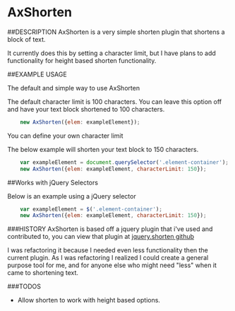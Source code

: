 # AxShorten


##DESCRIPTION
AxShorten is a very simple shorten plugin that shortens a block of text.

It currently does this by setting a character limit, but I have plans to add functionality for height based shorten functionality.



##EXAMPLE USAGE

The default and simple way to use AxShorten

The default character limit is 100 characters. You can leave this option
off and have your text block shortened to 100 characters.


```javascript
	new AxShorten({elem: exampleElement});
```


You can define your own character limit

The below example will shorten your text block to 150 characters.

```javascript
	var exampleElement = document.querySelector('.element-container');
	new AxShorten({elem: exampleElement, characterLimit: 150});
```

##Works with jQuery Selectors

Below is an example using a jQuery selector

```javascript
	var exampleElement = $('.element-container');
	new AxShorten({elem: exampleElement, characterLimit: 150});
```



###HISTORY
AxShorten is based off a jquery plugin that i've used and contributed to,
you can view that plugin at [jquery.shorten github](https://github.com/viralpatel/jquery.shorten "jquery.shorten")

I was refactoring it because I needed even less functionality then the current plugin. As I was refactoring I realized I could create a general purpose tool for me, and for anyone else who might need "less" when it came to shortening text.



###TODOS
* Allow shorten to work with height based options.




